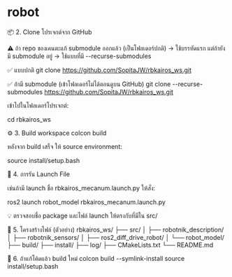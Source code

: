 # robot
📦 2. Clone โปรเจกต์จาก GitHub

⚠️ ถ้า repo ของเคนตะแก้ submodule ออกแล้ว (เป็นโฟลเดอร์ปกติ) → ใช้บรรทัดแรก
แต่ถ้ายังมี submodule อยู่ → ใช้แบบที่มี --recurse-submodules

✅ แบบปกติ
git clone https://github.com/SopitaJW/rbkairos_ws.git

✅ ถ้ามี submodule (เข้าโฟลเดอร์ไม่ได้ตอนดูบน GitHub)
git clone --recurse-submodules https://github.com/SopitaJW/rbkairos_ws.git


เข้าไปในโฟลเดอร์โปรเจกต์:

cd rbkairos_ws

⚙️ 3. Build workspace
colcon build


หลังจาก build เสร็จ ให้ source environment:

source install/setup.bash

🚀 4. การรัน Launch File

เช่นถ้ามี launch ชื่อ rbkairos_mecanum.launch.py
ให้สั่ง:

ros2 launch robot_model rbkairos_mecanum.launch.py


💡 ตรวจสอบชื่อ package และไฟล์ launch ให้ตรงกับที่มีใน src/

🧠 5. โครงสร้างไฟล์ (ตัวอย่าง)
rbkairos_ws/
├── src/
│   ├── robotnik_description/
│   ├── robotnik_sensors/
│   ├── ros2_diff_drive_robot/
│   └── robot_model/
├── build/
├── install/
├── log/
├── CMakeLists.txt
└── README.md

🧹 6. ถ้าแก้โค้ดแล้ว build ใหม่
colcon build --symlink-install
source install/setup.bash
